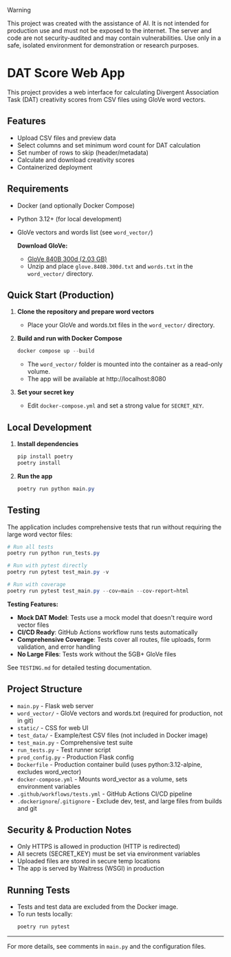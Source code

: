 > [!WARNING]  
> This project was created with the assistance of AI. It is not intended for production use and must not be exposed to the internet. 
> The server and code are not security-audited and may contain vulnerabilities. Use only in a safe, isolated environment for demonstration or research purposes.

# DAT Score Web App

This project provides a web interface for calculating Divergent Association Task (DAT) creativity scores from CSV files using GloVe word vectors.

## Features
- Upload CSV files and preview data
- Select columns and set minimum word count for DAT calculation
- Set number of rows to skip (header/metadata)
- Calculate and download creativity scores
- Containerized deployment

## Requirements
- Docker (and optionally Docker Compose)
- Python 3.12+ (for local development)
- GloVe vectors and words list (see `word_vector/`)

  **Download GloVe:**
  - [GloVe 840B 300d (2.03 GB)](https://nlp.stanford.edu/data/glove.840B.300d.zip)
  - Unzip and place `glove.840B.300d.txt` and `words.txt` in the `word_vector/` directory.

## Quick Start (Production)

1. **Clone the repository and prepare word vectors**
   - Place your GloVe and words.txt files in the `word_vector/` directory.

2. **Build and run with Docker Compose**
   ```powershell
   docker compose up --build
   ```
   - The `word_vector/` folder is mounted into the container as a read-only volume.
   - The app will be available at http://localhost:8080

3. **Set your secret key**
   - Edit `docker-compose.yml` and set a strong value for `SECRET_KEY`.

## Local Development

1. **Install dependencies**
   ```powershell
   pip install poetry
   poetry install
   ```
2. **Run the app**
   ```powershell
   poetry run python main.py
   ```

## Testing

The application includes comprehensive tests that run without requiring the large word vector files:

```powershell
# Run all tests
poetry run python run_tests.py

# Run with pytest directly
poetry run pytest test_main.py -v

# Run with coverage
poetry run pytest test_main.py --cov=main --cov-report=html
```

**Testing Features:**
- **Mock DAT Model**: Tests use a mock model that doesn't require word vector files
- **CI/CD Ready**: GitHub Actions workflow runs tests automatically
- **Comprehensive Coverage**: Tests cover all routes, file uploads, form validation, and error handling
- **No Large Files**: Tests work without the 5GB+ GloVe files

See `TESTING.md` for detailed testing documentation.

## Project Structure
- `main.py` - Flask web server
- `word_vector/` - GloVe vectors and words.txt (required for production, not in git)
- `static/` - CSS for web UI
- `test_data/` - Example/test CSV files (not included in Docker image)
- `test_main.py` - Comprehensive test suite
- `run_tests.py` - Test runner script
- `prod_config.py` - Production Flask config
- `Dockerfile` - Production container build (uses python:3.12-alpine, excludes word_vector)
- `docker-compose.yml` - Mounts word_vector as a volume, sets environment variables
- `.github/workflows/tests.yml` - GitHub Actions CI/CD pipeline
- `.dockerignore`/`.gitignore` - Exclude dev, test, and large files from builds and git

## Security & Production Notes
- Only HTTPS is allowed in production (HTTP is redirected)
- All secrets (SECRET_KEY) must be set via environment variables
- Uploaded files are stored in secure temp locations
- The app is served by Waitress (WSGI) in production

## Running Tests
- Tests and test data are excluded from the Docker image.
- To run tests locally:
  ```powershell
  poetry run pytest
  ```

---

For more details, see comments in `main.py` and the configuration files.
